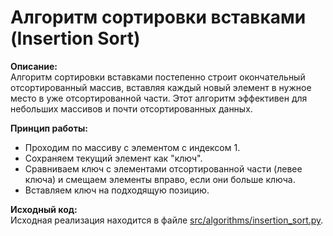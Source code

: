 # Алгоритм сортировки вставками (Insertion Sort)

**Описание:**  
Алгоритм сортировки вставками постепенно строит окончательный отсортированный массив, вставляя каждый новый элемент в нужное место в уже отсортированной части. Этот алгоритм эффективен для небольших массивов и почти отсортированных данных.

**Принцип работы:**  
- Проходим по массиву с элементом с индексом 1.  
- Сохраняем текущий элемент как "ключ".  
- Сравниваем ключ с элементами отсортированной части (левее ключа) и смещаем элементы вправо, если они больше ключа.  
- Вставляем ключ на подходящую позицию.  

**Исходный код:**  
Исходная реализация находится в файле [src/algorithms/insertion_sort.py](../../src/algorithms/insertion_sort.py).